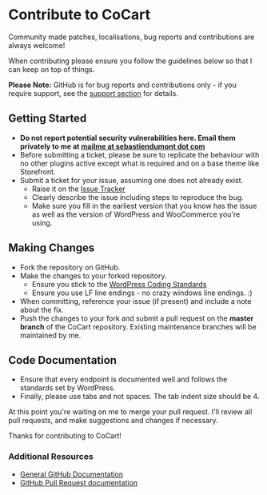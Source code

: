 # Contribute to CoCart

Community made patches, localisations, bug reports and contributions are always welcome!

When contributing please ensure you follow the guidelines below so that I can keep on top of things.

__Please Note:__ GitHub is for bug reports and contributions only - if you require support, see the [support section](https://github.com/co-cart/co-cart#-support) for details.

## Getting Started

* __Do not report potential security vulnerabilities here. Email them privately to me at [mailme at sebastiendumont dot com](mailto:mailme@sebastiendumont.com)__
* Before submitting a ticket, please be sure to replicate the behaviour with no other plugins active except what is required and on a base theme like Storefront.
* Submit a ticket for your issue, assuming one does not already exist.
  * Raise it on the [Issue Tracker](https://github.com/co-cart/co-cart/issues)
  * Clearly describe the issue including steps to reproduce the bug.
  * Make sure you fill in the earliest version that you know has the issue as well as the version of WordPress and WooCommerce you're using.

## Making Changes

* Fork the repository on GitHub.
* Make the changes to your forked repository.
  * Ensure you stick to the [WordPress Coding Standards](https://codex.wordpress.org/WordPress_Coding_Standards)
  * Ensure you use LF line endings - no crazy windows line endings. :)
* When committing, reference your issue (if present) and include a note about the fix.
* Push the changes to your fork and submit a pull request on the **master branch** of the CoCart repository. Existing maintenance branches will be maintained by me.

## Code Documentation

* Ensure that every endpoint is documented well and follows the standards set by WordPress.
* Finally, please use tabs and not spaces. The tab indent size should be 4.

At this point you're waiting on me to merge your pull request. I'll review all pull requests, and make suggestions and changes if necessary.

Thanks for contributing to CoCart!

### Additional Resources

* [General GitHub Documentation](https://help.github.com/)
* [GitHub Pull Request documentation](https://help.github.com/send-pull-requests/)
